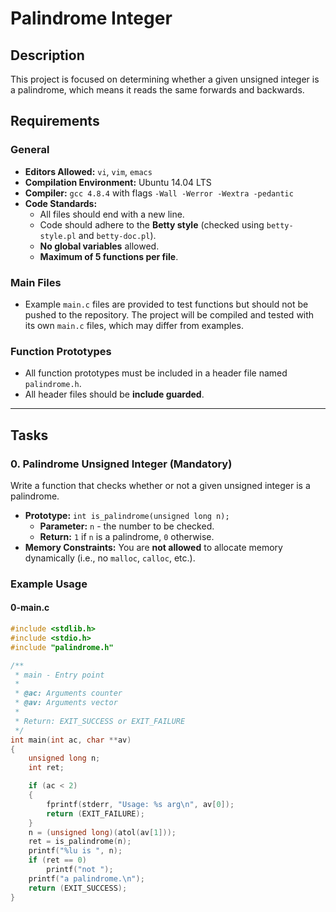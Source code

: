 # Palindrome Integer

## Description
This project is focused on determining whether a given unsigned integer is a palindrome, which means it reads the same forwards and backwards.

## Requirements

### General
- **Editors Allowed:** `vi`, `vim`, `emacs`
- **Compilation Environment:** Ubuntu 14.04 LTS
- **Compiler:** `gcc 4.8.4` with flags `-Wall -Werror -Wextra -pedantic`
- **Code Standards:** 
  - All files should end with a new line.
  - Code should adhere to the **Betty style** (checked using `betty-style.pl` and `betty-doc.pl`).
  - **No global variables** allowed.
  - **Maximum of 5 functions per file**.

### Main Files
- Example `main.c` files are provided to test functions but should not be pushed to the repository. The project will be compiled and tested with its own `main.c` files, which may differ from examples.

### Function Prototypes
- All function prototypes must be included in a header file named `palindrome.h`.
- All header files should be **include guarded**.

---

## Tasks

### 0. Palindrome Unsigned Integer (Mandatory)

Write a function that checks whether or not a given unsigned integer is a palindrome.

- **Prototype:** `int is_palindrome(unsigned long n);`
  - **Parameter:** `n` - the number to be checked.
  - **Return:** `1` if `n` is a palindrome, `0` otherwise.
- **Memory Constraints:** You are **not allowed** to allocate memory dynamically (i.e., no `malloc`, `calloc`, etc.).

### Example Usage
#### 0-main.c
```c
#include <stdlib.h>
#include <stdio.h>
#include "palindrome.h"

/**
 * main - Entry point
 *
 * @ac: Arguments counter
 * @av: Arguments vector
 *
 * Return: EXIT_SUCCESS or EXIT_FAILURE
 */
int main(int ac, char **av)
{
    unsigned long n;
    int ret;

    if (ac < 2)
    {
        fprintf(stderr, "Usage: %s arg\n", av[0]);
        return (EXIT_FAILURE);
    }
    n = (unsigned long)(atol(av[1]));
    ret = is_palindrome(n);
    printf("%lu is ", n);
    if (ret == 0)
        printf("not ");
    printf("a palindrome.\n");
    return (EXIT_SUCCESS);
}